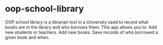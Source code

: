# oop-school-library
OOP school library is a librarian tool in a  University used to record what books are in the library and who borrows them. This app allows you to:  Add new students or teachers. Add new books. Save records of who borrowed a given book and when.

